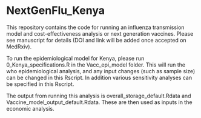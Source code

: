 # NextGenFlu_Kenya

This repository contains the code for running an influenza transmission model and cost-effectiveness analysis or next generation vaccines. Please see manuscript for details (DOI and link will be added once accepted on MedRxiv). 

To run the epidemiological model for Kenya, please run 0_Kenya_specifications.R in the Vacc_epi_model folder. This will run the who epidemiological analysis, and any input changes (such as sample size) can be changed in this Rscript. In addition various sensitivity analyses can be specified in this Rscript. 

The output from running this analysis is overall_storage_default.Rdata and Vaccine_model_output_default.Rdata. These are then used as inputs in the economic analysis. 




